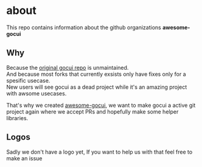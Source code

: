 # about

This repo contains information about the github organizations **awesome-gocui**  

## Why  
Because the [original gocui repo](https://github.com/jroimartin/gocui) is unmaintained.  
And because most forks that currently exsists only have fixes only for a spesific usecase.  
New users will see gocui as a dead project while it's an amazing project with awsome usecases.  

That's why we created [awesome-gocui](https://github.com/awesome-gocui), we want to make gocui a active git project again where we accept PRs and hopefully make some helper libraries.

## Logos
Sadly we don't have a logo yet, If you want to help us with that feel free to make an issue
